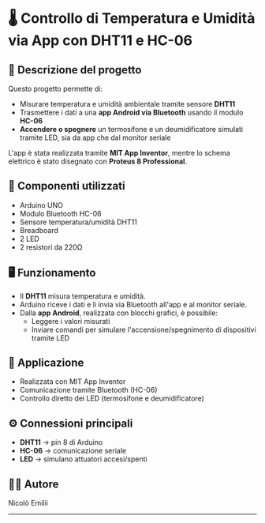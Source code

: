 # 🌡️ Controllo di Temperatura e Umidità via App con DHT11 e HC-06

## 🧠 Descrizione del progetto
Questo progetto permette di:
- Misurare temperatura e umidità ambientale tramite sensore **DHT11**
- Trasmettere i dati a una **app Android via Bluetooth** usando il modulo **HC-06**
- **Accendere o spegnere** un termosifone e un deumidificatore simulati tramite LED, sia da app che dal monitor seriale

L'app è stata realizzata tramite **MIT App Inventor**, mentre lo schema elettrico è stato disegnato con **Proteus 8 Professional**.

## 🧩 Componenti utilizzati
- Arduino UNO  
- Modulo Bluetooth HC-06  
- Sensore temperatura/umidità DHT11  
- Breadboard  
- 2 LED  
- 2 resistori da 220Ω  

## 🖥️ Funzionamento
- Il **DHT11** misura temperatura e umidità.
- Arduino riceve i dati e li invia via Bluetooth all'app e al monitor seriale.
- Dalla **app Android**, realizzata con blocchi grafici, è possibile:
  - Leggere i valori misurati
  - Inviare comandi per simulare l'accensione/spegnimento di dispositivi tramite LED

## 📲 Applicazione
- Realizzata con MIT App Inventor  
- Comunicazione tramite Bluetooth (HC-06)  
- Controllo diretto dei LED (termosifone e deumidificatore)

## ⚙️ Connessioni principali
- **DHT11** → pin 8 di Arduino  
- **HC-06** → comunicazione seriale  
- **LED** → simulano attuatori accesi/spenti  

## 👨‍💻 Autore

Nicolò Emilii

---

